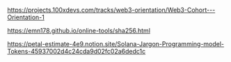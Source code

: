 https://projects.100xdevs.com/tracks/web3-orientation/Web3-Cohort---Orientation-1

https://emn178.github.io/online-tools/sha256.html



https://petal-estimate-4e9.notion.site/Solana-Jargon-Programming-model-Tokens-45937002d4c24cda9d02fc02a6dedc1c